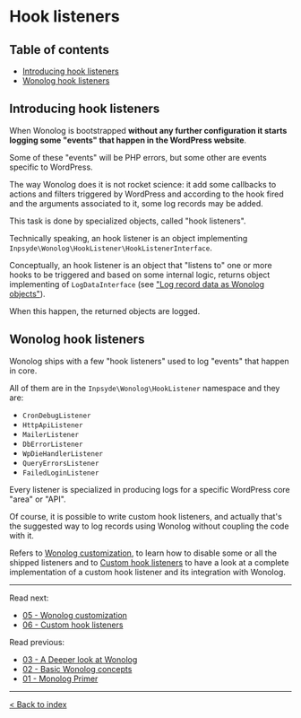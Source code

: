 # Hook listeners

## Table of contents

- [Introducing hook listeners](#introducing-hook-listeners)
- [Wonolog hook listeners](#wonolog-hook-listeners)


## Introducing hook listeners

When Wonolog is bootstrapped **without any further configuration it starts logging some "events" that happen in the WordPress website**.

Some of these "events" will be PHP errors, but some other are events specific to WordPress.

The way Wonolog does it is not rocket science: it add some callbacks to actions and filters triggered by WordPress and 
according to the hook fired and the arguments associated to it, some log records may be added.

This task is done by specialized objects, called "hook listeners".

Technically speaking, an hook listener is an object implementing `Inpsyde\Wonolog\HookListener\HookListenerInterface`.

Conceptually, an hook listener is an object that "listens to" one or more hooks to be triggered and based on some internal 
logic, returns object implementing of `LogDataInterface` (see ["Log record data as Wonolog objects"](#https://github.com/inpsyde/wonolog/blob/front-controller-refactoring/docs/02-basic-wonolog-concepts#log-record-data-as-wonolog-objects)).

When this happen, the returned objects are logged.



## Wonolog hook listeners

Wonolog ships with a few "hook listeners" used to log "events" that happen in core.

All of them are in the `Inpsyde\Wonolog\HookListener` namespace and they are:

- `CronDebugListener`
- `HttpApiListener`
- `MailerListener`
- `DbErrorListener`
- `WpDieHandlerListener`
- `QueryErrorsListener`
- `FailedLoginListener`

Every listener is specialized in producing logs for a specific WordPress core "area" or "API".

Of course, it is possible to write custom hook listeners, and actually that's the suggested way to log records using 
Wonolog without coupling the code with it. 

Refers to [Wonolog customization](https://github.com/inpsyde/wonolog/blob/front-controller-refactoring/docs/05-wonolog-customization.md), to 
learn how to disable some or all the shipped listeners and to 
[Custom hook listeners](https://github.com/inpsyde/wonolog/blob/front-controller-refactoring/docs/06-custom-hook-listeners.md) to have a look
at a complete implementation of a custom hook listener and its integration with Wonolog.

-------

Read next:

- [05 - Wonolog customization](#https://github.com/inpsyde/wonolog/blob/front-controller-refactoring/docs/05-wonolog-customization.md)
- [06 - Custom hook listeners](#https://github.com/inpsyde/wonolog/blob/front-controller-refactoring/docs/06-custom-hook-listeners.md)

Read previous: 

- [03 - A Deeper look at Wonolog](#https://github.com/inpsyde/wonolog/blob/front-controller-refactoring/docs/03-a-deeper-look-at-wonolog.md)
- [02 - Basic Wonolog concepts](#https://github.com/inpsyde/wonolog/blob/front-controller-refactoring/docs/02-basic-wonolog-concepts.md)
- [01 - Monolog Primer](#https://github.com/inpsyde/wonolog/blob/front-controller-refactoring/docs/01-monolog-primer.md)

-------

[< Back to index](#https://github.com/inpsyde/wonolog/)

